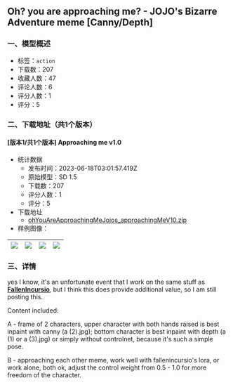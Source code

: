 ## Oh? you are approaching me? - JOJO's Bizarre Adventure meme [Canny/Depth]
### 一、模型概述

- 标签：`action`
- 下载数：207
- 收藏人数：47
- 评论人数：6
- 评分人数：1
- 评分：5

### 二、下载地址（共1个版本）

#### [版本1/共1个版本] Approaching me v1.0

- 统计数据
  - 发布时间：2023-06-18T03:01:57.419Z
  - 原始模型：SD 1.5
  - 下载数：207
  - 评分人数：1
  - 评分：5
- 下载地址
  - [ohYouAreApproachingMeJojos_approachingMeV10.zip](https://civitai.com/api/download/models/98354)
- 样例图像：

| <img src="https://image.civitai.com/xG1nkqKTMzGDvpLrqFT7WA/bfa75817-1eda-4c50-9d88-ef6117102040/width=450/1188027.jpeg" /> | <img src="https://image.civitai.com/xG1nkqKTMzGDvpLrqFT7WA/bae8ceb5-f600-439a-83c1-b7d4e80799e5/width=450/1188029.jpeg" /> | <img src="https://image.civitai.com/xG1nkqKTMzGDvpLrqFT7WA/59ad4020-9b5d-4b3e-af11-725013f73177/width=450/1188031.jpeg" /> | <img src="https://image.civitai.com/xG1nkqKTMzGDvpLrqFT7WA/c1edf5a4-4f79-49ed-b9d5-a782c57a2a0f/width=450/1188034.jpeg" /> |
| ---- | ---- | ---- | ---- |


### 三、详情
<p>yes I know, it's an unfortunate event that I work on the same stuff as <a target="_blank" rel="ugc" href="https://civitai.com/user/FallenIncursio"><strong>FallenIncursio</strong></a>, but I think this does provide additional value, so I am still posting this.</p><p></p><p>Content included: </p><p>A - frame of 2 characters, upper character with both hands raised is best inpaint with canny (a (2).jpg); bottom character is best inpaint with depth (a (1) or a (3).jpg) or simply without controlnet, because it's such a simple pose.</p><p></p><p>B - approaching each other meme, work well with fallenincursio's lora, or work alone, both ok, adjust the control weight from 0.5 - 1.0 for more freedom of the character.</p><p></p>